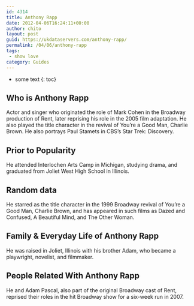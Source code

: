```yaml
---
id: 4314
title: Anthony Rapp
date: 2012-04-06T16:24:11+00:00
author: chito
layout: post
guid: https://ukdataservers.com/anthony-rapp/
permalink: /04/06/anthony-rapp
tags:
 - show love
category: Guides
---
```


* some text
{: toc}
          
          
## Who is  Anthony Rapp
                  
                  
                  
Actor and singer who originated the role of Mark Cohen in the Broadway production of Rent, later reprising his role in the 2005 film adaptation. He also played the title character in the revival of You&#8217;re a Good Man, Charlie Brown. He also portrays Paul Stamets in CBS&#8217;s Star Trek: Discovery.
                  
                
                
                
## Prior to Popularity 
                  
                  
                  
He attended Interlochen Arts Camp in Michigan, studying drama, and graduated from Joliet West High School in Illinois.
                  
                
                
                
## Random data 
                  
                  
                  
He starred as the title character in the 1999 Broadway revival of You&#8217;re a Good Man, Charlie Brown, and has appeared in such films as Dazed and Confused, A Beautiful Mind, and The Other Woman.
                  
                
                
                
## Family & Everyday Life of Anthony Rapp
                  
                  
                  
He was raised in Joliet, Illinois with his brother Adam, who became a playwright, novelist, and filmmaker.
                  
                
                
                
## People Related With  Anthony Rapp
                  
                  
                  
He and Adam Pascal, also part of the original Broadway cast of Rent, reprised their roles in the hit Broadway show for a six-week run in 2007.
                  
                
              
            
          
          
          
    
    
  
